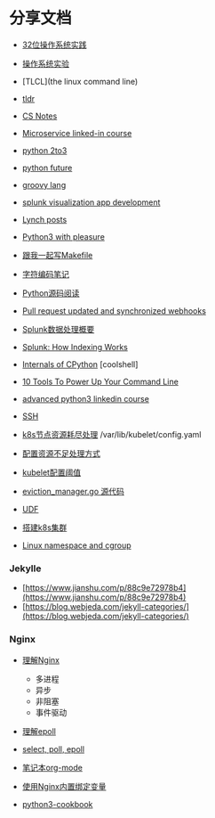 # 分享文档

- [32位操作系统实践](http://grid.hust.edu.cn/zyshao/OSEngineering.htm)
- [操作系统实验](https://chyyuu.gitbooks.io/simple_os_book/zh/chapter-1/proj1_small_bootloader.html)
- [TLCL](the linux command line)
- [tldr](https://github.com/tldr-pages/tldr)
- [CS Notes](https://github.com/CyC2018/CS-Notes)
- [Microservice linked-in course](https://www.linkedin.com/learning/microservices-foundations)
- [python 2to3](https://docs.python.org/2/library/2to3.html#to3-reference)
- [python future](https://python-future.org/compatible_idioms.html)
- [groovy lang](http://groovy-lang.org/)
- [splunk visualization app development](https://docs.splunk.com/Documentation/Splunk/latest/AdvancedDev/CustomVizTutorial)
- [Lynch posts](https://wuli.us/)
- [Python3 with pleasure](https://github.com/arogozhnikov/python3_with_pleasure)
- [跟我一起写Makefile](https://seisman.github.io/how-to-write-makefile/rules.html)
- [字符编码笔记](http://www.ruanyifeng.com/blog/2007/10/ascii_unicode_and_utf-8.html)
- [Python源码阅读](https://github.com/Junnplus/blog/projects/1)
- [Pull request updated and synchronized webhooks](https://jira.atlassian.com/browse/BSERV-10279?_ga=2.38332899.1909207141.1557717745-10891345.1556611473)
- [Splunk数据处理概要](https://my.oschina.net/yumg/blog/398468)
- [Splunk: How Indexing Works](https://wiki.splunk.com/Community:HowIndexingWorks)
- [Internals of CPython](https://hackmd.io/s/ByMHBMjFe)
[coolshell]

- [10 Tools To Power Up Your Command Line](https://dev.to/_darrenburns/10-tools-to-power-up-your-command-line-4id4)
- [advanced python3 linkedin course](https://www.linkedin.com/learning/advanced-python/using-namedtuple?u=2056764)
- [SSH](https://confluence.splunk.com/display/~yaxingy/SSH)

- [k8s节点资源耗尽处理](http://ju.outofmemory.cn/entry/331508)
/var/lib/kubelet/config.yaml
- [配置资源不足处理方式](https://k8smeetup.github.io/docs/tasks/administer-cluster/out-of-resource/)
- [kubelet配置阈值](https://kubernetes.io/docs/reference/command-line-tools-reference/kubelet/)
- [eviction_manager.go 源代码](https://github.com/kubernetes/kubernetes/blob/master/pkg/kubelet/eviction/eviction_manager.go)

- [UDF](http://eng.sv.splunk.com/dashboard-docs/4.0.0/index.html#/DashboardPreset)
- [搭建k8s集群](https://wuli.us/post/deploy-kubernetes-cluster)


- [Linux namespace and cgroup](https://segmentfault.com/a/1190000009732550)


### Jekylle
- [https://www.jianshu.com/p/88c9e72978b4](https://www.jianshu.com/p/88c9e72978b4)
- [https://blog.webjeda.com/jekyll-categories/](https://blog.webjeda.com/jekyll-categories/)


### Nginx
- [理解Nginx](https://www.jianshu.com/p/6215e5d24553)
	- 多进程
	- 异步
	- 非阻塞
	- 事件驱动

- [理解epoll](https://blog.51cto.com/yaocoder/888374)
- [select, poll, epoll](https://segmentfault.com/a/1190000003063859)


- [笔记本org-mode](https://www.cnblogs.com/Open_Source/archive/2011/07/17/2108747.html)

- [使用Nginx内置绑定变量](https://moonbingbing.gitbooks.io/openresty-best-practices/openresty/inline_var.html)


- [python3-cookbook](https://python3-cookbook.readthedocs.io/zh_CN/latest/preface.html)
<!--stackedit_data:
eyJoaXN0b3J5IjpbMzU2MzQyNDAyLC0xMjU4NTQ4NDU0LC02MT
AyNDc4NDcsMTkxOTA5NTQ0NSwtMTg2MDg4NzA5MSwtOTE5Njk2
OTEwLDYyMDMzMjI1NSwzNDg0MTE1NTYsLTE3MTkxMzk4MDBdfQ
==
-->